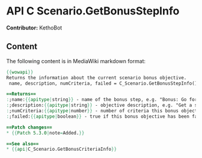 # API C Scenario.GetBonusStepInfo

**Contributor:** KethoBot

## Content

The following content is in MediaWiki markdown format:

```mediawiki
{{wowapi}}
Returns the information about the current scenario bonus objective.
 name, description, numCriteria, failed = C_Scenario.GetBonusStepInfo()

==Returns==
:;name:{{apitype|string}} - name of the bonus step, e.g. "Bonus: Go for the Gold!", or nil if there is no active bonus objective.
:;description:{{apitype|string}} - objective description, e.g. "Get a score of at least 30,000", or nil if there is no active bonus objective
:;numCriteria:{{apitype|number}} - number of criteria this bonus objective has.
:;failed:{{apitype|boolean}} - true if this bonus objective has been failed, false otherwise.

==Patch changes==
* {{Patch 5.3.0|note=Added.}}

==See also==
* {{api|C_Scenario.GetBonusCriteriaInfo}}
```